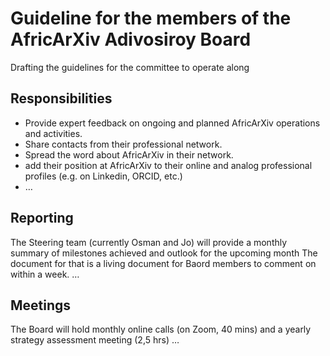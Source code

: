 # Guideline for the members of the AfricArXiv Adivosiroy Board
Drafting the guidelines for the committee to operate along

## Responsibilities
- Provide expert feedback on ongoing and planned AfricArXiv operations and activities.
- Share contacts from their professional network.
- Spread the word about AfricArXiv in their network.
- add their position at AfricArXiv to their online and analog professional profiles (e.g. on Linkedin, ORCID, etc.)
- …

## Reporting
The Steering team (currently Osman and Jo) will provide a monthly summary of milestones achieved and outlook for the upcoming month
The document for that is a living document for Baord members to comment on within a week.
…

## Meetings
The Board will hold monthly online calls (on Zoom, 40 mins) and a yearly strategy assessment meeting (2,5 hrs)
…
